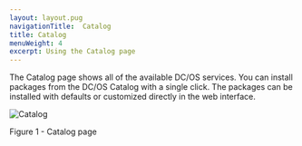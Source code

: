 ```yaml
---
layout: layout.pug
navigationTitle:  Catalog
title: Catalog
menuWeight: 4
excerpt: Using the Catalog page
---
```


The Catalog page shows all of the available DC/OS services. You can install packages from the DC/OS Catalog with a single click. The packages can be installed with defaults or customized directly in the web interface.

![Catalog](/1.14/img/GUI-Catalog-Main_View-1_12.png)

Figure 1 - Catalog page
